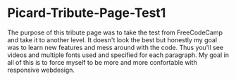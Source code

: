 # Picard-Tribute-Page-Test1
The purpose of this tribute page was to take the test from FreeCodeCamp and take it to another level. It doesn't look the best but honestly my goal was to learn new features and mess around with the code. Thus you'll see videos and multiple fonts used and specified for each paragraph. 
My goal in all of this is to force myself to be more and more confortable with responsive webdesign. 
